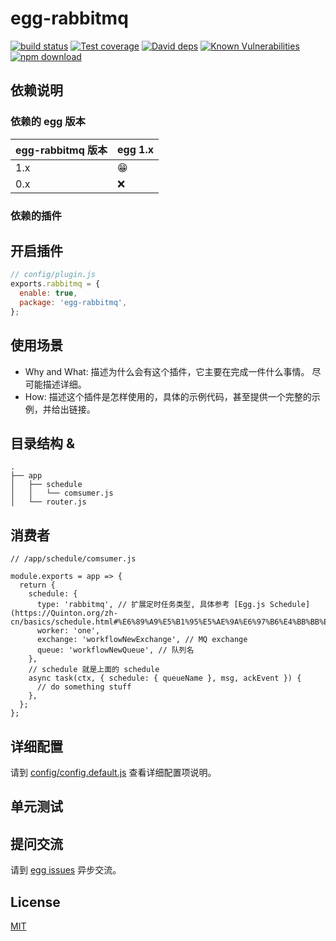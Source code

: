# egg-rabbitmq

<!-- [![NPM version][npm-image]][npm-url] -->
[![build status][travis-image]][travis-url]
[![Test coverage][codecov-image]][codecov-url]
[![David deps][david-image]][david-url]
[![Known Vulnerabilities][snyk-image]][snyk-url]
[![npm download][download-image]][download-url]

[npm-image]: https://img.shields.io/npm/v/egg-rabbitmq.svg?style=flat-square
<!-- [npm-url]: https://npmjs.org/package/egg-rabbitmq -->
[travis-image]: https://img.shields.io/travis/Quinton/egg-rabbitmq.svg?style=flat-square
[travis-url]: https://travis-ci.org/Quinton/egg-rabbitmq
[codecov-image]: https://img.shields.io/codecov/c/github/Quinton/egg-rabbitmq.svg?style=flat-square
[codecov-url]: https://codecov.io/github/Quinton/egg-rabbitmq?branch=master
[david-image]: https://img.shields.io/david/Quinton/egg-rabbitmq.svg?style=flat-square
[david-url]: https://david-dm.org/Quinton/egg-rabbitmq
[snyk-image]: https://snyk.io/test/npm/egg-rabbitmq/badge.svg?style=flat-square
[snyk-url]: https://snyk.io/test/npm/egg-rabbitmq
[download-image]: https://img.shields.io/npm/dm/egg-rabbitmq.svg?style=flat-square
[download-url]: https://npmjs.org/package/egg-rabbitmq

<!--
Description here.
-->

## 依赖说明

### 依赖的 egg 版本

egg-rabbitmq 版本 | egg 1.x
--- | ---
1.x | 😁
0.x | ❌

### 依赖的插件
<!--

如果有依赖其它插件，请在这里特别说明。如

- security
- multipart

-->

## 开启插件

```js
// config/plugin.js
exports.rabbitmq = {
  enable: true,
  package: 'egg-rabbitmq',
};
```

## 使用场景

- Why and What: 描述为什么会有这个插件，它主要在完成一件什么事情。
尽可能描述详细。
- How: 描述这个插件是怎样使用的，具体的示例代码，甚至提供一个完整的示例，并给出链接。

## 目录结构 & 

```
.
├── app
│   ├── schedule
│   │   └── comsumer.js
│   └── router.js
```
## 消费者
```
// /app/schedule/comsumer.js

module.exports = app => {
  return {
    schedule: {
      type: 'rabbitmq', // 扩展定时任务类型, 具体参考 [Egg.js Schedule](https://Quinton.org/zh-cn/basics/schedule.html#%E6%89%A9%E5%B1%95%E5%AE%9A%E6%97%B6%E4%BB%BB%E5%8A%A1%E7%B1%BB%E5%9E%8B)
      worker: 'one',
      exchange: 'workflowNewExchange', // MQ exchange
      queue: 'workflowNewQueue', // 队列名
    },
    // schedule 就是上面的 schedule
    async task(ctx, { schedule: { queueName }, msg, ackEvent }) {
      // do something stuff
    },
  };
};
```

## 详细配置

请到 [config/config.default.js](config/config.default.js) 查看详细配置项说明。

## 单元测试

<!-- 描述如何在单元测试中使用此插件，例如 schedule 如何触发。无则省略。-->

## 提问交流

请到 [egg issues](https://github.com/Quinton/egg/issues) 异步交流。

## License

[MIT](LICENSE)
